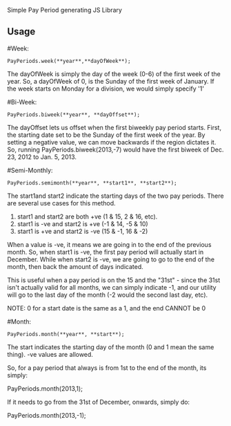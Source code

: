 Simple Pay Period generating JS Library

## Usage

#Week:
	
	PayPeriods.week(**year**,**dayOfWeek**);

 The dayOfWeek is simply the day of the week (0-6) of the first week of the year.
 So, a dayOfWeek of 0, is the Sunday of the first week of January. If the week starts on Monday for a division, we would simply specify '1'

 #Bi-Week:

 	PayPeriods.biweek(**year**, **dayOffset**);

 The dayOffset lets us offset when the first biweekly pay period starts.
 First, the starting date set to be the Sunday of the first week of the year.  By setting a negative value, we can move backwards if the region dictates it.
 So, running PayPeriods.biweek(2013,-7) would have the first biweek of Dec. 23, 2012 to Jan. 5, 2013.

 #Semi-Monthly:

 	PayPeriods.semimonth(**year**, **start1**, **start2**);

 The start1and start2 indicate the starting days of the two pay periods.
 There are several use cases for this method.
 1) start1 and start2 are both +ve (1 & 15, 2 & 16, etc).
 2) start1 is -ve and start2 is +ve (-1 & 14, -5 & 10)
 3) start1 is +ve and start2 is -ve (15 & -1, 16 & -2)

 When a value is -ve, it means we are going in to the end of the previous month.  So, when start1 is -ve, the first pay period will actually start in December. While when start2 is -ve, we are going to go to the end of the month, then back the amount of days indicated.

 This is useful when a pay period is on the 15 and the "31st" - since the 31st isn't actually valid for all months, we can simply indicate -1, and our utility will go to the last day of the month (-2 would the second last day, etc).

 NOTE: 0 for a start date is the same as a 1, and the end CANNOT be 0

 #Month:

 	PayPeriods.month(**year**, **start**);

 The start indicates the starting day of the month (0 and 1 mean the same thing).  -ve values are allowed.

 So, for a pay period that always is from 1st to the end of the month, its simply:

 PayPeriods.month(2013,1);

 If it needs to go from the 31st of December, onwards, simply do:

 PayPeriods.month(2013,-1);
